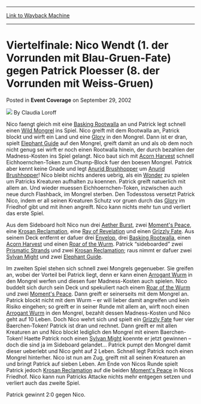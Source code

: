 
---
[Link to Wayback Machine](https://web.archive.org/web/20211022151649/https://magic.wizards.com/en/articles/archive/event-coverage/viertelfinale-nico-wendt-1-der-vorrunden-mit-blau-gruen-fate-gegen)

[_metadata_:author]:- "Claudia Loroff"
[_metadata_:description]:- "Nico faengt gleich mit eine Basking Rootwalla an und Patrick legt schnell einen Wild Mongrel ins Spiel. Nico greift mit dem Rootwalla an, Patrick blockt und wirft ein Land und eine Glory in den Mongrel. Dann ist er dran, spielt Elephant Guide auf den Mongrel, greift damit an und als ob dem noch nicht genug sei wirft er noch einen Rootwalla hinein, der durch bezahlen der"
[_metadata_:generator]:- "Drupal 7 (http://drupal.org)"
[_metadata_:node]:- "775826"
[_metadata_:publish_date]:- "2002-09-29"
[_metadata_:source]:- "div-main-content"
[_metadata_:title]:- "Viertelfinale: Nico Wendt (1. der Vorrunden mit Blau-Gruen-Fate) gegen Patrick Ploesser (8. der Vorrunden mit Weiss-Gruen)"
[_metadata_:wayback_capture_timestamp]:- "2021-10-22 15:16:49"
[_metadata_:wayback_raw_url]:- "https://web.archive.org/web/20211022151649id_/https://magic.wizards.com/en/articles/archive/event-coverage/viertelfinale-nico-wendt-1-der-vorrunden-mit-blau-gruen-fate-gegen"
[_metadata_:wayback_url]:- "https://magic.wizards.com/en/articles/archive/event-coverage/viertelfinale-nico-wendt-1-der-vorrunden-mit-blau-gruen-fate-gegen"
---


Viertelfinale: Nico Wendt (1. der Vorrunden mit Blau-Gruen-Fate) gegen Patrick Ploesser (8. der Vorrunden mit Weiss-Gruen)
==========================================================================================================================



 Posted in **Event Coverage**
 on September 29, 2002 






![](https://media.magic.wizards.com/styles/auth_small/public/generic-avatar-150_101.png)
By Claudia Loroff











Nico faengt gleich mit eine [Basking Rootwalla](https://gatherer.wizards.com/Pages/Card/Details.aspx?name=Basking+Rootwalla) an und Patrick legt schnell einen [Wild Mongrel](https://gatherer.wizards.com/Pages/Card/Details.aspx?name=Wild+Mongrel) ins Spiel. Nico greift mit dem Rootwalla an, Patrick blockt und wirft ein Land und eine [Glory](https://gatherer.wizards.com/Pages/Card/Details.aspx?name=Glory) in den Mongrel. Dann ist er dran, spielt [Elephant Guide](https://gatherer.wizards.com/Pages/Card/Details.aspx?name=Elephant+Guide) auf den Mongrel, greift damit an und als ob dem noch nicht genug sei wirft er noch einen Rootwalla hinein, der durch bezahlen der Madness-Kosten ins Spiel gelangt. Nico baut sich mit [Acorn Harvest](https://gatherer.wizards.com/Pages/Card/Details.aspx?name=Acorn+Harvest) schnell Eichhoernchen-Token zum Chump-Block fuer den boesen Mongrel. Patrick aber kennt keine Gnade und legt [Anurid Brushhopper](https://gatherer.wizards.com/Pages/Card/Details.aspx?name=Anurid+Brushhopper) um [Anurid Brushhopper](https://gatherer.wizards.com/Pages/Card/Details.aspx?name=Anurid+Brushhopper)! Nico bleibt nichts anderes uebrig, als ein [Wonder](https://gatherer.wizards.com/Pages/Card/Details.aspx?name=Wonder) zu spielen um Patricks Kreaturen aufhalten zu koennen. Patrick greift natuerlich mit allem an. Und wieder muessen Eichhoernchen-Token, inzwischen auch neue durch Flashback, im Mongrel sterben. Den Todesstoss versetzt Patrick Nico, indem er all seinen Kreaturen Schutz vor gruen durch das [Glory](https://gatherer.wizards.com/Pages/Card/Details.aspx?name=Glory) im Friedhof gibt und mit ihnen angreift. Nico kann nichts mehr tun und verliert das erste Spiel.

Aus dem Sideboard holt Nico nun drei [Aether Burst](https://gatherer.wizards.com/Pages/Card/Details.aspx?name=Aether+Burst), zwei [Moment's Peace](https://gatherer.wizards.com/Pages/Card/Details.aspx?name=Moment%27s+Peace), eine [Krosan Reclamation](https://gatherer.wizards.com/Pages/Card/Details.aspx?name=Krosan+Reclamation), eine [Ray of Revelation](https://gatherer.wizards.com/Pages/Card/Details.aspx?name=Ray+of+Revelation) und einen [Grizzly Fate](https://gatherer.wizards.com/Pages/Card/Details.aspx?name=Grizzly+Fate). Aus seinem Deck entfernt er dafuer drei [Envelop](https://gatherer.wizards.com/Pages/Card/Details.aspx?name=Envelop), drei [Basking Rootwalla](https://gatherer.wizards.com/Pages/Card/Details.aspx?name=Basking+Rootwalla), einen [Acorn Harvest](https://gatherer.wizards.com/Pages/Card/Details.aspx?name=Acorn+Harvest) und einen [Roar of the Wurm](https://gatherer.wizards.com/Pages/Card/Details.aspx?name=Roar+of+the+Wurm). Patrick “sideboarded” zwei [Prismatic Strands](https://gatherer.wizards.com/Pages/Card/Details.aspx?name=Prismatic+Strands) und zwei [Krosan Reclamation](https://gatherer.wizards.com/Pages/Card/Details.aspx?name=Krosan+Reclamation); raus nimmt er dafuer zwei [Sylvan Might](https://gatherer.wizards.com/Pages/Card/Details.aspx?name=Sylvan+Might) und zwei [Elephant Guide](https://gatherer.wizards.com/Pages/Card/Details.aspx?name=Elephant+Guide).

Im zweiten Spiel stehen sich schnell zwei Mongrels gegenueber. Sie greifen an, wobei der Vorteil bei Patrick liegt, denn er kann einen [Arrogant Wurm](https://gatherer.wizards.com/Pages/Card/Details.aspx?name=Arrogant+Wurm) in den Mongrel werfen und diesen fuer Madness-Kosten auch spielen. Nico buddelt sich durch sein Deck und spekuliert nach einem [Roar of the Wurm](https://gatherer.wizards.com/Pages/Card/Details.aspx?name=Roar+of+the+Wurm) und zwei [Moment's Peace](https://gatherer.wizards.com/Pages/Card/Details.aspx?name=Moment%27s+Peace). Dann greift er seinerseits mit dem Mongrel an. Patrick blockt nicht mit dem Wurm – er will lieber damit angreifen und kein Risiko eingehen; so greift er in seiner Runde mit allem an, wirft noch einen [Arrogant Wurm](https://gatherer.wizards.com/Pages/Card/Details.aspx?name=Arrogant+Wurm) in den Mongrel, bezahlt dessen Madness-Kosten und Nico geht auf 10 Leben. Doch Nico wehrt sich und spielt ein [Grizzly Fate](https://gatherer.wizards.com/Pages/Card/Details.aspx?name=Grizzly+Fate) fuer vier Baerchen-Token! Patrick ist dran und rechnet. Dann greift er mit allen Kreaturen an und Nico blockt lediglich den Mongrel mit einem Baerchen-Token! Haette Patrick noch einen [Sylvan Might](https://gatherer.wizards.com/Pages/Card/Details.aspx?name=Sylvan+Might) koennte er jetzt gewinnen – doch die sind ja im Sideboard gelandet… Patrick pumpt den Mongrel damit dieser ueberlebt und Nico geht auf 2 Leben. Schnell legt Patrick noch einen Mongrel hinterher. Nico ist nun am Zug, greift mit all seinen Kreaturen an und bringt Patrick auf sieben Leben. Am Ende von Nicos Runde spielt Patrick jedoch [Krosan Reclamation](https://gatherer.wizards.com/Pages/Card/Details.aspx?name=Krosan+Reclamation) auf die beiden [Moment's Peace](https://gatherer.wizards.com/Pages/Card/Details.aspx?name=Moment%27s+Peace) in Nicos Friedhof. Nico kann nun Patricks Attacke nichts mehr entgegen setzen und verliert auch das zweite Spiel.

Patrick gewinnt 2:0 gegen Nico. 







